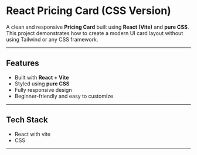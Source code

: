 #  React Pricing Card (CSS Version)

A clean and responsive **Pricing Card** built using **React (Vite)** and **pure CSS**.  
This project demonstrates how to create a modern UI card layout without using Tailwind or any CSS framework.

---

## Features
-  Built with **React + Vite**
-  Styled using **pure CSS**
-  Fully responsive design
-  Beginner-friendly and easy to customize

---

##  Tech Stack
- React with vite
- CSS

---
